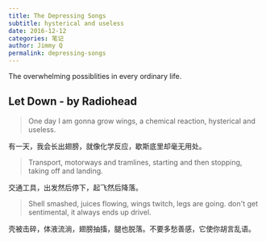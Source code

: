 ```yaml
---
title: The Depressing Songs
subtitle: hysterical and useless
date: 2016-12-12
categories: 笔记
author: Jimmy Q
permalink: depressing-songs
---
```


The overwhelming possiblities in every ordinary life.

## Let Down - by Radiohead

> One day I am gonna grow wings, a chemical reaction, hysterical and useless.

有一天，我会长出翅膀，就像化学反应，歇斯底里却毫无用处。

> Transport, motorways and tramlines, starting and then stopping, taking off and landing.

交通工具，出发然后停下，起飞然后降落。

> Shell smashed, juices flowing, wings twitch, legs are going. don't get sentimental, it always ends up drivel. 

壳被击碎，体液流淌，翅膀抽搐，腿也脱落。不要多愁善感，它使你胡言乱语。

